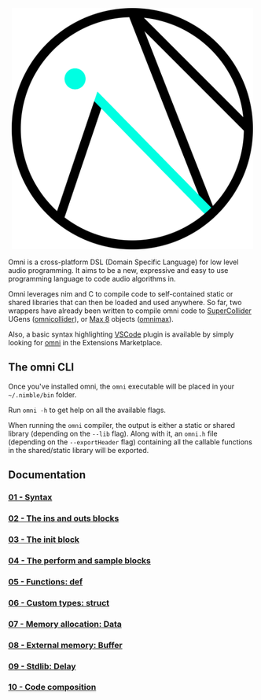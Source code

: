 <a name="logo"/>
<div align="center">
<img src="omni_logo_transparent.png" alt="Omni logo" width="491" height="491">
</div>

Omni is a cross-platform DSL (Domain Specific Language) for low level audio programming. 
It aims to be a new, expressive and easy to use programming language to code audio algorithms in.

Omni leverages nim and C to  compile code to self-contained static or shared libraries that can then be loaded and used anywhere. So far, two wrappers have already been written to compile omni code to [SuperCollider](https://supercollider.github.io/) UGens ([omnicollider](https://github.com/vitreo12/omnicollider)), or [Max 8](https://cycling74.com/) objects ([omnimax](https://github.com/vitreo12/omnimax)).

Also, a basic syntax highlighting [VSCode](https://code.visualstudio.com/) plugin is available by simply looking for [omni](https://github.com/vitreo12/vscode-omni) in the Extensions Marketplace.

## The omni CLI 

Once you've installed omni, the `omni` executable will be placed in your `~/.nimble/bin` folder.

Run `omni -h` to get help on all the available flags.

When running the `omni` compiler, the output is either a static or shared library (depending on the `--lib` flag). Along with it, an `omni.h` file (depending on the `--exportHeader` flag) containing all the callable functions in the shared/static library will be exported.

## Documentation

### [01 - Syntax](01_syntax.md)

### [02 - The ins and outs blocks](02_ins_outs.md)

### [03 - The init block](03_init.md)

### [04 - The perform and sample blocks](04_perform_sample.md)

### [05 - Functions: def](05_def.md)

### [06 - Custom types: struct](06_struct.md)

### [07 - Memory allocation: Data](07_data.md)

### [08 - External memory: Buffer](08_buffer.md)

### [09 - Stdlib: Delay](09_delay.md)

### [10 - Code composition](10_code_composition.md)